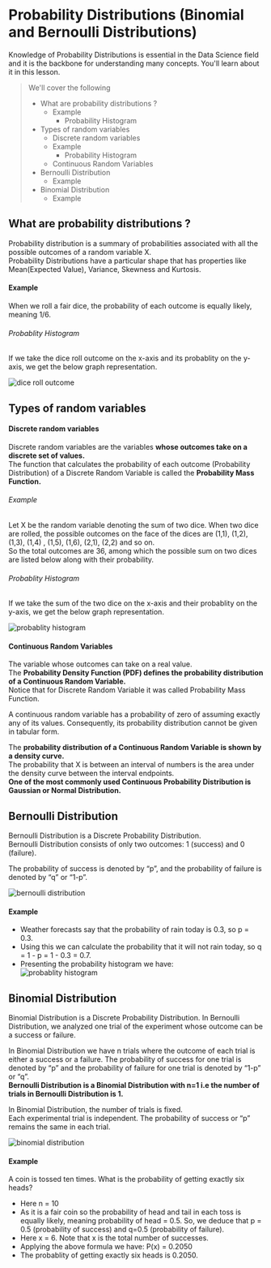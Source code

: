 # Probability Distributions (Binomial and Bernoulli Distributions)

Knowledge of Probability Distributions is essential in the Data Science field and it is the backbone for understanding many concepts. You'll learn about it in this lesson.

> We'll cover the following
>
> - What are probability distributions ?
>   - Example
>     - Probability Histogram
> - Types of random variables
>   - Discrete random variables
>   - Example
>     - Probability Histogram
>   - Continuous Random Variables
> - Bernoulli Distribution
>   - Example
> - Binomial Distribution
>   - Example

## What are probability distributions ?

Probability distribution is a summary of probabilities associated with all the possible outcomes of a random variable X.  
 Probability Distributions have a particular shape that has properties like Mean(Expected Value), Variance, Skewness and Kurtosis.

#### Example

When we roll a fair dice, the probability of each outcome is equally likely, meaning 1/6.​

###### Probablity Histogram

If we take the dice roll outcome on the x-axis and its probablity on the y-axis, we get the below graph representation.

![dice roll outcome](./images/6-1-dice-roll-outcome.png)

## Types of random variables

#### Discrete random variables

Discrete random variables are the variables **whose outcomes take on a discrete set of values.**  
 The function that calculates the probability of each outcome (Probability Distribution) of a Discrete Random Variable is called the **Probability Mass Function.**

###### Example

Let X be the random variable denoting the sum of two dice. When two dice are rolled, the possible outcomes on the face of the dices are (1,1), (1,2), (1,3), (1,4) , (1,5), (1,6), (2,1), (2,2) and so on.  
 So the total outcomes are 36, among which the possible sum on two dices are listed below along with their probability.

###### Probablity Histogram

If we take the sum of the two dice on the x-axis and their probablity on the y-axis, we get the below graph representation.

![probablity histogram](./images/6-3-probablity-histogram.png)

#### Continuous Random Variables

The variable whose outcomes can take on a real value.  
The **Probability Density Function (PDF) defines the probability distribution of a Continuous Random Variable.**  
 Notice that for Discrete Random Variable it was called Probability Mass Function.

A continuous random variable has a probability of zero of assuming exactly any of its values. Consequently, its probability distribution cannot be given in tabular form.

The **probability distribution of a Continuous Random Variable is shown by a density curve.**  
 The probability that X is between an interval of numbers is the area under the density curve between the interval endpoints.  
 **One of the most commonly used Continuous Probability Distribution is Gaussian or Normal Distribution.**

## Bernoulli Distribution

Bernoulli Distribution is a Discrete Probability Distribution.  
 Bernoulli Distribution consists of only two outcomes: 1 (success) and 0 (failure).

The probability of success is denoted by “p”, and the probability of failure is denoted by “q” or “1-p”.

![bernoulli distribution](./images/6-4-bernaullis-distribution1.png)

#### Example

- Weather forecasts say that the probability of rain today is 0.3, so p = 0.3.
- Using this we can calculate the probability that it will not rain today, so q = 1 - p = 1 - 0.3 = 0.7.
- Presenting the probability histogram we have:  
   ![probablity histogram](./images/6-5-probablity-histogram.png)

## Binomial Distribution

Binomial Distribution is a Discrete Probability Distribution. In Bernoulli Distribution, we analyzed one trial of the experiment whose outcome can be a success or failure.

In Binomial Distribution we have n trials where the outcome of each trial is either a success or a failure. The probability of success for one trial is denoted by “p” and the probability of failure for one trial is denoted by “1-p” or “q”.  
 **Bernoulli Distribution is a Binomial Distribution with n=1 i.e the number of trials in Bernoulli Distribution is 1.**

In Binomial Distribution, the number of trials is fixed.  
Each experimental trial is independent. The probability of success or “p” remains the same in each trial.

![binomial distribution](./images/6-6-binomial-distribution.png)

#### Example

A coin is tossed ten times. What is the probability of getting exactly six heads?

- Here n = 10
- As it is a fair coin so the probability of head and tail in each toss is equally likely, meaning probability of head = 0.5. So, we deduce that p = 0.5 (probability of success) and q=0.5 (probability of failure).
- Here x = 6. Note that x is the total number of successes.
- Applying the above formula we have: P(x) = 0.2050
- The probablity of getting exactly six heads is 0.2050.
